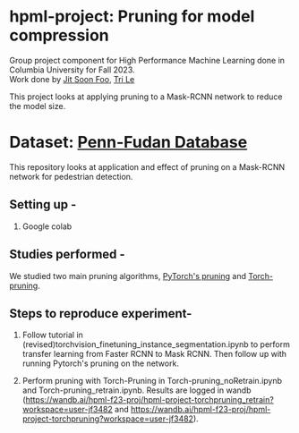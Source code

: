 # hpml-project: Pruning for model compression

Group project component for High Performance Machine Learning done in Columbia University for Fall 2023. <br>
Work done by [Jit Soon Foo](https://github.com/jf3482), [Tri Le](https://github.com/lequangtri20)

This project looks at applying pruning to a Mask-RCNN network to reduce the model size. 

# Dataset: [Penn-Fudan Database](https://www.cis.upenn.edu/~jshi/ped_html/)
This repository looks at application and effect of pruning on a Mask-RCNN network for pedestrian detection.

## Setting up - 
1) Google colab

## Studies performed -
We studied two main pruning algorithms, [PyTorch's pruning](https://pytorch.org/tutorials/intermediate/pruning_tutorial.html) and [Torch-pruning](https://github.com/VainF/Torch-Pruning).

## Steps to reproduce experiment- 
1) Follow tutorial in (revised)torchvision_finetuning_instance_segmentation.ipynb to perform transfer learning from Faster RCNN to Mask RCNN. Then follow up with running Pytorch's pruning on the network.

2) Perform pruning with Torch-Pruning in Torch-pruning_noRetrain.ipynb and Torch-pruning_retrain.ipynb. Results are logged in wandb (https://wandb.ai/hpml-f23-proj/hpml-project-torchpruning_retrain?workspace=user-jf3482 and https://wandb.ai/hpml-f23-proj/hpml-project-torchpruning?workspace=user-jf3482). 
